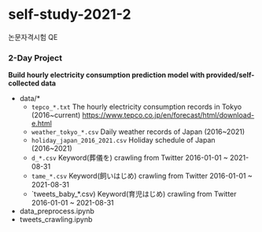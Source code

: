 # self-study-2021-2

논문자격시험 QE

### 2-Day Project
**Build hourly electricity consumption prediction model with provided/self-collected data**
- data/*
  - `tepco_*.txt` The hourly electricity consumption records in Tokyo (2016~current) https://www.tepco.co.jp/en/forecast/html/download-e.html
  - `weather_tokyo_*.csv` Daily weather records of Japan (2016~2021)
  - `holiday_japan_2016_2021.csv` Holiday schedule of Japan (2016~2021)
  - `d_*.csv` Keyword(葬儀を) crawling from Twitter 2016-01-01 ~ 2021-08-31 
  - `tame_*.csv` Keyword(飼いはじめ) crawling from Twitter 2016-01-01 ~ 2021-08-31 
  - `tweets_baby_*.csv) Keyword(育児はじめ) crawling from Twitter 2016-01-01 ~ 2021-08-31
- data_preprocess.ipynb
- tweets_crawling.ipynb
